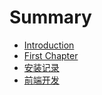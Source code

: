 # Summary

* [Introduction](README.md)
* [First Chapter](chapter1.md)
* [安装记录](an-zhuang-ji-lu.md)
* [前端开发](frontend.md)

